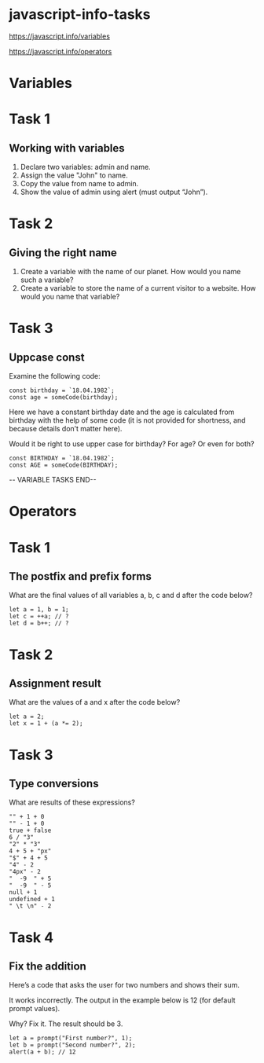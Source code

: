 # javascript-info-tasks

https://javascript.info/variables

https://javascript.info/operators

# Variables
# Task 1
## Working with variables
1. Declare two variables: admin and name.
2. Assign the value "John" to name.
3. Copy the value from name to admin.
4. Show the value of admin using alert (must output “John”).

# Task 2
## Giving the right name
1. Create a variable with the name of our planet. How would you name such a variable?
2. Create a variable to store the name of a current visitor to a website. How would you name that variable?

# Task 3
## Uppcase const
Examine the following code:

```
const birthday = `18.04.1982`;
const age = someCode(birthday);
```

Here we have a constant birthday date and the age is calculated from birthday with the help of some code (it is not provided for shortness, and because details don’t matter here).

Would it be right to use upper case for birthday? For age? Or even for both?

```
const BIRTHDAY = `18.04.1982`;
const AGE = someCode(BIRTHDAY);
```

-- VARIABLE TASKS END--

# Operators
# Task 1
## The postfix and prefix forms
What are the final values of all variables a, b, c and d after the code below?

```
let a = 1, b = 1;
let c = ++a; // ?
let d = b++; // ?
```

# Task 2
## Assignment result
What are the values of a and x after the code below?

```
let a = 2;
let x = 1 + (a *= 2);
```

# Task 3 
## Type conversions
What are results of these expressions?

```
"" + 1 + 0
"" - 1 + 0
true + false
6 / "3"
"2" * "3"
4 + 5 + "px"
"$" + 4 + 5
"4" - 2
"4px" - 2
"  -9  " + 5
"  -9  " - 5
null + 1
undefined + 1
" \t \n" - 2
```

# Task 4
## Fix the addition
Here’s a code that asks the user for two numbers and shows their sum.

It works incorrectly. The output in the example below is 12 (for default prompt values).

Why? Fix it. The result should be 3.

```
let a = prompt("First number?", 1);
let b = prompt("Second number?", 2);
alert(a + b); // 12
```






